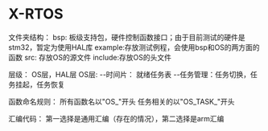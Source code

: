 # X-RTOS

文件夹结构：
bsp:    板级支持包，硬件控制函数接口；由于目前测试的硬件是stm32，暂定为使用HAL库
example:存放测试例程，会使用bsp和OS的两方面的函数
src:    存放OS的源文件
include:存放OS的头文件

层级：
OS层，HAL层
OS层:   --时间片：  就绪任务表
        --任务管理：任务切换，任务挂起，任务恢复

函数命名规则：
所有函数名以"OS_"开头
任务相关的以"OS_TASK_"开头

汇编代码：
第一选择是通用汇编（存在的情况），第二选择是arm汇编